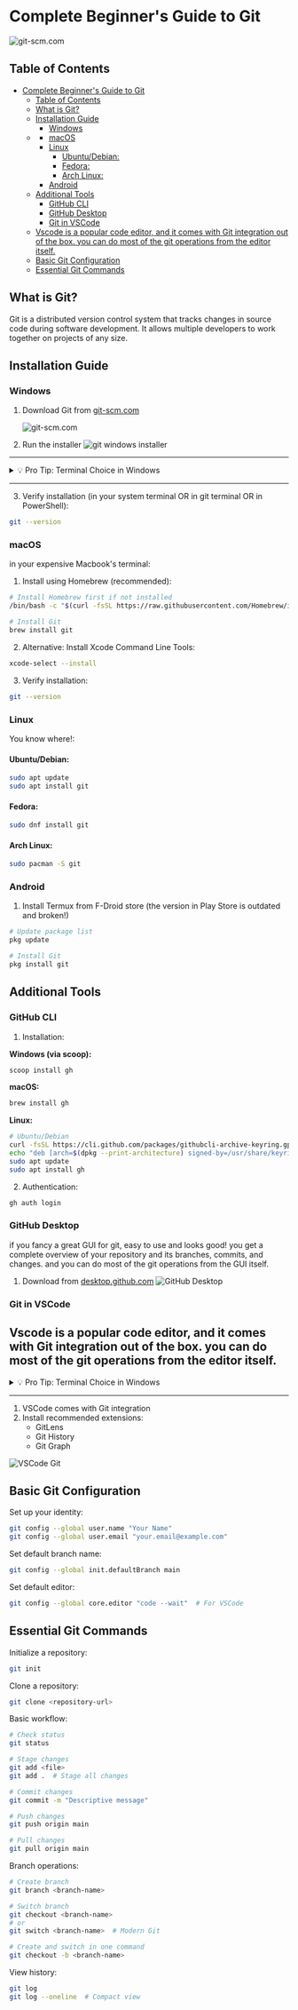 # Complete Beginner's Guide to Git
![git-scm.com](../knowledge-pills/media/header.png)
## Table of Contents
- [Complete Beginner's Guide to Git](#complete-beginners-guide-to-git)
  - [Table of Contents](#table-of-contents)
  - [What is Git?](#what-is-git)
  - [Installation Guide](#installation-guide)
    - [Windows](#windows)
  - [](#)
    - [macOS](#macos)
    - [Linux](#linux)
      - [Ubuntu/Debian:](#ubuntudebian)
      - [Fedora:](#fedora)
      - [Arch Linux:](#arch-linux)
    - [Android](#android)
  - [Additional Tools](#additional-tools)
    - [GitHub CLI](#github-cli)
    - [GitHub Desktop](#github-desktop)
    - [Git in VSCode](#git-in-vscode)
  - [Vscode is a popular code editor, and it comes with Git integration out of the box. you can do most of the git operations from the editor itself.](#vscode-is-a-popular-code-editor-and-it-comes-with-git-integration-out-of-the-box-you-can-do-most-of-the-git-operations-from-the-editor-itself)
  - [Basic Git Configuration](#basic-git-configuration)
  - [Essential Git Commands](#essential-git-commands)

## What is Git?

Git is a distributed version control system that tracks changes in source code during software development. It allows multiple developers to work together on projects of any size.

## Installation Guide

### Windows

1. Download Git from [git-scm.com](https://git-scm.com/download/windows)

   ![git-scm.com](../knowledge-pills/media/git-windows.png?version%3D1732291048394)
2. Run the installer
   ![git windows installer](../knowledge-pills/media/git-installer.png)
---
<details>
<summary> 💡 Pro Tip: Terminal Choice in Windows</summary>

> During installation, you'll be asked how to use Git from the command line. You can choose between:
> - Git from the Command Prompt (Windows' default terminal)
> - Git from PowerShell
> - Git from Git Bash (a Unix-like terminal emulator)
> 
> While all options work, this guide uses Git Bash as it provides a consistent Unix-like experience and better compatibility with Git-related commands and scripts.
![gitBash](../knowledge-pills/media/git-terminal-win.png
)
> the installer also adds Git GUI to your system. (but we can do better with GitHub Desktop or VSCode)
> ![git GUI](../knowledge-pills/media/gw2.png)
</details>

---
3. Verify installation (in your system terminal OR in git terminal OR in PowerShell):
```bash
git --version
```



### macOS
in your expensive Macbook's terminal:
1. Install using Homebrew (recommended):
```bash
# Install Homebrew first if not installed
/bin/bash -c "$(curl -fsSL https://raw.githubusercontent.com/Homebrew/install/HEAD/install.sh)"

# Install Git
brew install git
```

2. Alternative: Install Xcode Command Line Tools:
```bash
xcode-select --install
```

3. Verify installation:
```bash
git --version
```

### Linux
You know where!:
#### Ubuntu/Debian:
```bash
sudo apt update
sudo apt install git
```

#### Fedora:
```bash
sudo dnf install git
```

#### Arch Linux:
```bash
sudo pacman -S git
```

### Android

1. Install Termux from F-Droid store (the version in Play Store is outdated and broken!)
```bash
# Update package list
pkg update

# Install Git
pkg install git
```

## Additional Tools

### GitHub CLI

1. Installation:

**Windows (via scoop):**
```bash
scoop install gh
```

**macOS:**
```bash
brew install gh
```

**Linux:**
```bash
# Ubuntu/Debian
curl -fsSL https://cli.github.com/packages/githubcli-archive-keyring.gpg | sudo dd of=/usr/share/keyrings/githubcli-archive-keyring.gpg
echo "deb [arch=$(dpkg --print-architecture) signed-by=/usr/share/keyrings/githubcli-archive-keyring.gpg] https://cli.github.com/packages stable main" | sudo tee /etc/apt/sources.list.d/github-cli.list
sudo apt update
sudo apt install gh
```

2. Authentication:
```bash
gh auth login
```

### GitHub Desktop
if you fancy a great GUI for git, easy to use and looks good! you get a complete overview of your repository and its branches, commits, and changes. and you can do most of the git operations from the GUI itself.

1. Download from [desktop.github.com](https://desktop.github.com)
![GitHub Desktop](../knowledge-pills/media/github-desktop.png)

### Git in VSCode
Vscode is a popular code editor, and it comes with Git integration out of the box. you can do most of the git operations from the editor itself.
---
<details>
<summary> 💡 Pro Tip: Terminal Choice in Windows</summary>

> This, in my opinion, is the best option for beginners, as you can see the changes you made in the code and the changes you made in the git in the same window. PICK THIS! -- Sal
</details>

---

1. VSCode comes with Git integration
2. Install recommended extensions:
   - GitLens
   - Git History
   - Git Graph

![VSCode Git](../knowledge-pills/media/git-vscode.png)
## Basic Git Configuration

Set up your identity:
```bash
git config --global user.name "Your Name"
git config --global user.email "your.email@example.com"
```

Set default branch name:
```bash
git config --global init.defaultBranch main
```

Set default editor:
```bash
git config --global core.editor "code --wait"  # For VSCode
```

## Essential Git Commands

Initialize a repository:
```bash
git init
```

Clone a repository:
```bash
git clone <repository-url>
```

Basic workflow:
```bash
# Check status
git status

# Stage changes
git add <file>
git add .  # Stage all changes

# Commit changes
git commit -m "Descriptive message"

# Push changes
git push origin main

# Pull changes
git pull origin main
```

Branch operations:
```bash
# Create branch
git branch <branch-name>

# Switch branch
git checkout <branch-name>
# or
git switch <branch-name>  # Modern Git

# Create and switch in one command
git checkout -b <branch-name>
```

View history:
```bash
git log
git log --oneline  # Compact view
```